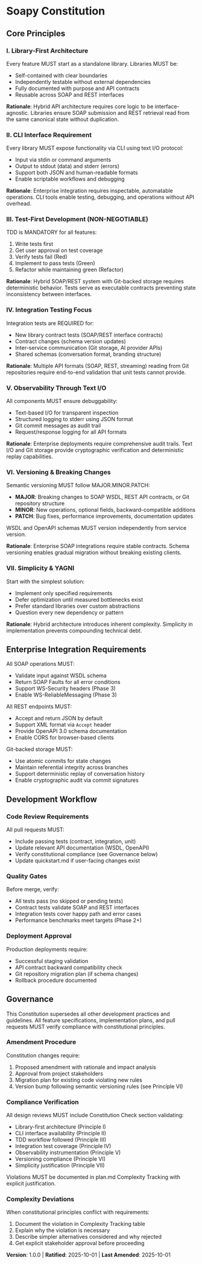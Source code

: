 <!--
SYNC IMPACT REPORT
Version Change: Template → 1.0.0
Modified Principles: None (initial constitution)
Added Sections:
  - All core principles (I-VII)
  - Enterprise Integration Requirements
  - Development Workflow
  - Governance
Removed Sections: None (initial creation)
Templates Requiring Updates:
  ✅ .specify/templates/plan-template.md - Updated Constitution Check reference to v1.0.0
  ✅ .specify/templates/spec-template.md - No changes needed (no constitution references)
  ✅ .specify/templates/tasks-template.md - No changes needed (follows plan.md)
  ✅ .specify/templates/agent-file-template.md - No changes needed (generic template)
Follow-up TODOs: None
-->

# Soapy Constitution

## Core Principles

### I. Library-First Architecture
Every feature MUST start as a standalone library. Libraries MUST be:
- Self-contained with clear boundaries
- Independently testable without external dependencies
- Fully documented with purpose and API contracts
- Reusable across SOAP and REST interfaces

**Rationale**: Hybrid API architecture requires core logic to be interface-agnostic. Libraries ensure SOAP submission and REST retrieval read from the same canonical state without duplication.

### II. CLI Interface Requirement
Every library MUST expose functionality via CLI using text I/O protocol:
- Input via stdin or command arguments
- Output to stdout (data) and stderr (errors)
- Support both JSON and human-readable formats
- Enable scriptable workflows and debugging

**Rationale**: Enterprise integration requires inspectable, automatable operations. CLI tools enable testing, debugging, and operations without API overhead.

### III. Test-First Development (NON-NEGOTIABLE)
TDD is MANDATORY for all features:
1. Write tests first
2. Get user approval on test coverage
3. Verify tests fail (Red)
4. Implement to pass tests (Green)
5. Refactor while maintaining green (Refactor)

**Rationale**: Hybrid SOAP/REST system with Git-backed storage requires deterministic behavior. Tests serve as executable contracts preventing state inconsistency between interfaces.

### IV. Integration Testing Focus
Integration tests are REQUIRED for:
- New library contract tests (SOAP/REST interface contracts)
- Contract changes (schema version updates)
- Inter-service communication (Git storage, AI provider APIs)
- Shared schemas (conversation format, branding structure)

**Rationale**: Multiple API formats (SOAP, REST, streaming) reading from Git repositories require end-to-end validation that unit tests cannot provide.

### V. Observability Through Text I/O
All components MUST ensure debuggability:
- Text-based I/O for transparent inspection
- Structured logging to stderr using JSON format
- Git commit messages as audit trail
- Request/response logging for all API formats

**Rationale**: Enterprise deployments require comprehensive audit trails. Text I/O and Git storage provide cryptographic verification and deterministic replay capabilities.

### VI. Versioning & Breaking Changes
Semantic versioning MUST follow MAJOR.MINOR.PATCH:
- **MAJOR**: Breaking changes to SOAP WSDL, REST API contracts, or Git repository structure
- **MINOR**: New operations, optional fields, backward-compatible additions
- **PATCH**: Bug fixes, performance improvements, documentation updates

WSDL and OpenAPI schemas MUST version independently from service version.

**Rationale**: Enterprise SOAP integrations require stable contracts. Schema versioning enables gradual migration without breaking existing clients.

### VII. Simplicity & YAGNI
Start with the simplest solution:
- Implement only specified requirements
- Defer optimization until measured bottlenecks exist
- Prefer standard libraries over custom abstractions
- Question every new dependency or pattern

**Rationale**: Hybrid architecture introduces inherent complexity. Simplicity in implementation prevents compounding technical debt.

## Enterprise Integration Requirements

All SOAP operations MUST:
- Validate input against WSDL schema
- Return SOAP Faults for all error conditions
- Support WS-Security headers (Phase 3)
- Enable WS-ReliableMessaging (Phase 3)

All REST endpoints MUST:
- Accept and return JSON by default
- Support XML format via `Accept` header
- Provide OpenAPI 3.0 schema documentation
- Enable CORS for browser-based clients

Git-backed storage MUST:
- Use atomic commits for state changes
- Maintain referential integrity across branches
- Support deterministic replay of conversation history
- Enable cryptographic audit via commit signatures

## Development Workflow

### Code Review Requirements
All pull requests MUST:
- Include passing tests (contract, integration, unit)
- Update relevant API documentation (WSDL, OpenAPI)
- Verify constitutional compliance (see Governance below)
- Update quickstart.md if user-facing changes exist

### Quality Gates
Before merge, verify:
- All tests pass (no skipped or pending tests)
- Contract tests validate SOAP and REST interfaces
- Integration tests cover happy path and error cases
- Performance benchmarks meet targets (Phase 2+)

### Deployment Approval
Production deployments require:
- Successful staging validation
- API contract backward compatibility check
- Git repository migration plan (if schema changes)
- Rollback procedure documented

## Governance

This Constitution supersedes all other development practices and guidelines. All feature specifications, implementation plans, and pull requests MUST verify compliance with constitutional principles.

### Amendment Procedure
Constitution changes require:
1. Proposed amendment with rationale and impact analysis
2. Approval from project stakeholders
3. Migration plan for existing code violating new rules
4. Version bump following semantic versioning rules (see Principle VI)

### Compliance Verification
All design reviews MUST include Constitution Check section validating:
- Library-first architecture (Principle I)
- CLI interface availability (Principle II)
- TDD workflow followed (Principle III)
- Integration test coverage (Principle IV)
- Observability instrumentation (Principle V)
- Versioning compliance (Principle VI)
- Simplicity justification (Principle VII)

Violations MUST be documented in plan.md Complexity Tracking with explicit justification.

### Complexity Deviations
When constitutional principles conflict with requirements:
1. Document the violation in Complexity Tracking table
2. Explain why the violation is necessary
3. Describe simpler alternatives considered and why rejected
4. Get explicit stakeholder approval before proceeding

**Version**: 1.0.0 | **Ratified**: 2025-10-01 | **Last Amended**: 2025-10-01
